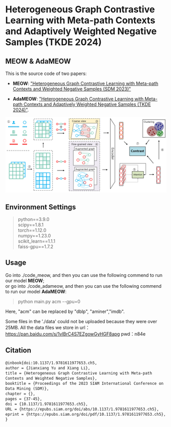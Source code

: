 # Heterogeneous Graph Contrastive Learning with Meta-path Contexts and Adaptively Weighted Negative Samples (TKDE 2024)


## MEOW & AdaMEOW
This is the source code of two papers:

- $\textbf{MEOW}:$ ["Heterogeneous Graph Contrastive Learning with Meta-path Contexts and Weighted Negative Samples (SDM 2023)"](https://epubs.siam.org/doi/abs/10.1137/1.9781611977653.ch5)

- $\textbf{AdaMEOW}:$  ["Heterogeneous Graph Contrastive Learning with Meta-path Contexts and Adaptively Weighted Negative Samples (TKDE 2024)"](https://ieeexplore.ieee.org/stamp/stamp.jsp?tp=&arnumber=10487103).

![The proposed framework](./MEOW.png)

## Environment Settings
> python==3.9.0 \
> scipy==1.8.1 \
> torch==1.12.0 \
> numpy==1.23.0 \
> scikit_learn==1.1.1\
> faiss-gpu==1.7.2

## Usage
Go into ./code_meow, and then you can use the following commend to run our model **MEOW**;  
or go into ./code_adameow, and then you can use the following commend to run our model **AdaMEOW**: 
> python main.py acm --gpu=0

Here, "acm" can be replaced by "dblp", "aminer","imdb".

Some files in the './data' could not be uploaded because they were over 25MB. 
All the data files we store in 
url：https://pan.baidu.com/s/1vlBrC4S7EZgowGyHGF8apg 
pwd：n84e

## Citation
```
@inbook{doi:10.1137/1.9781611977653.ch5,
author = {Jianxiang Yu and Xiang Li},
title = {Heterogeneous Graph Contrastive Learning with Meta-path Contexts and Weighted Negative Samples},
booktitle = {Proceedings of the 2023 SIAM International Conference on Data Mining (SDM)},
chapter = {},
pages = {37-45},
doi = {10.1137/1.9781611977653.ch5},
URL = {https://epubs.siam.org/doi/abs/10.1137/1.9781611977653.ch5},
eprint = {https://epubs.siam.org/doi/pdf/10.1137/1.9781611977653.ch5},
}
```
